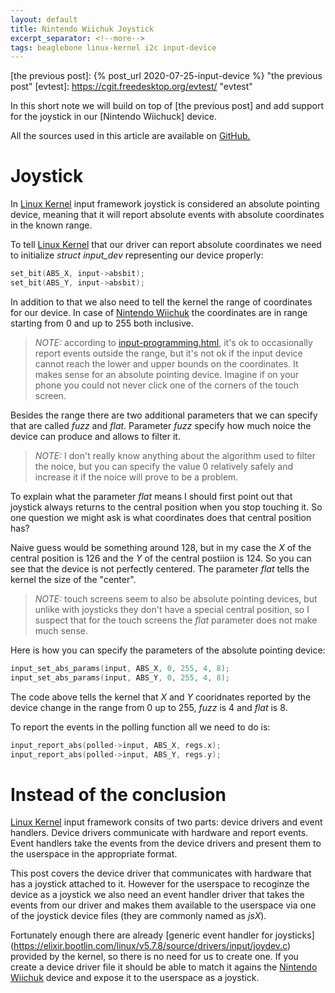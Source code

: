 ```yaml
---
layout: default
title: Nintendo Wiichuk Joystick
excerpt_separator: <!--more-->
tags: beaglebone linux-kernel i2c input-device
---
```

[Bootlin]: https://bootlin.com/ "Bootlin"
[Linux Kernel]: https://www.kernel.org/ "Linux Kernel"
[BeagleBone Black]: https://beagleboard.org/black "BeagleBone Black"
[BeagleBone Black Wireless]: https://beagleboard.org/black-wireless "BeagleBone Black Wireless"
[Nintendo Wiichuk]: https://www.olimex.com/Products/Modules/Sensors/MOD-WII/MOD-Wii-UEXT-NUNCHUCK/open-source-hardware "Nintendo Wiichuk"
[the previous post]: {% post_url 2020-07-25-input-device %} "the previous post"
[evtest]: https://cgit.freedesktop.org/evtest/ "evtest"

In this short note we will build on top of [the previous post] and add support
for the joystick in our [Nintendo Wiichuck] device.

All the sources used in this article are available on
[GitHub.](https://github.com/krinkinmu/bootlin)

<!--more-->

# Joystick

In [Linux Kernel] input framework joystick is considered an absolute pointing
device, meaning that it will report absolute events with absolute coordinates
in the known range.

To tell [Linux Kernel] that our driver can report absolute coordinates we need
to initialize *struct input_dev* representing our device properly:

```c
set_bit(ABS_X, input->absbit);
set_bit(ABS_Y, input->absbit);
```

In addition to that we also need to tell the kernel the range of coordinates
for our device. In case of [Nintendo Wiichuk] the coordinates are in range
starting from 0 and up to 255 both inclusive.

> *NOTE:* according to [input-programming.html](https://www.kernel.org/doc/html/latest/input/input-programming.html),
  it's ok to occasionally report events outside the range, but it's not ok if
  the input device cannot reach the lower and upper bounds on the coordinates.
  It makes sense for an absolute pointing device. Imagine if on your phone you
  could not never click one of the corners of the touch screen.

Besides the range there are two additional parameters that we can specify that
are called *fuzz* and *flat*. Parameter *fuzz* specify how much noice the
device can produce and allows to filter it.

> *NOTE:* I don't really know anything about the algorithm used to filter the
  noice, but you can specify the value 0 relatively safely and increase it if
  the noice will prove to be a problem.

To explain what the parameter *flat* means I should first point out that
joystick always returns to the central position when you stop touching it. So
one question we might ask is what coordinates does that central position has?

Naive guess would be something around 128, but in my case the *X* of the central
position is 126 and the *Y* of the central postiion is 124. So you can see that
the device is not perfectly centered. The parameter *flat* tells the kernel the
size of the "center".

> *NOTE:* touch screens seem to also be absolute pointing devices, but unlike
  with joysticks they don't have a special central position, so I suspect that
  for the touch screens the *flat* parameter does not make much sense.

Here is how you can specify the parameters of the absolute pointing device:

```c
input_set_abs_params(input, ABS_X, 0, 255, 4, 8);
input_set_abs_params(input, ABS_Y, 0, 255, 4, 8);
```

The code above tells the kernel that *X* and *Y* cooridnates reported by the
device change in the range from 0 up to 255, *fuzz* is 4 and *flat* is 8.

To report the events in the polling function all we need to do is:

```c
input_report_abs(polled->input, ABS_X, regs.x);
input_report_abs(polled->input, ABS_Y, regs.y);
```

# Instead of the conclusion

[Linux Kernel] input framework consits of two parts: device drivers and event
handlers. Device drivers communicate with hardware and report events. Event
handlers take the events from the device drivers and present them to the
userspace in the appropriate format.

This post covers the device driver that communicates with hardware that has
a joystick attached to it. However for the userspace to recoginze the device
as a joystick we also need an event handler driver that takes the events from
our driver and makes them available to the userspace via one of the joystick
device files (they are commonly named as *jsX*).

Fortunately enough there are already [generic event handler for joysticks]
(https://elixir.bootlin.com/linux/v5.7.8/source/drivers/input/joydev.c)
provided by the kernel, so there is no need for us to create one. If you create
a device driver file it should be able to match it agains the [Nintendo Wiichuk]
device and expose it to the userspace as a joystick.
